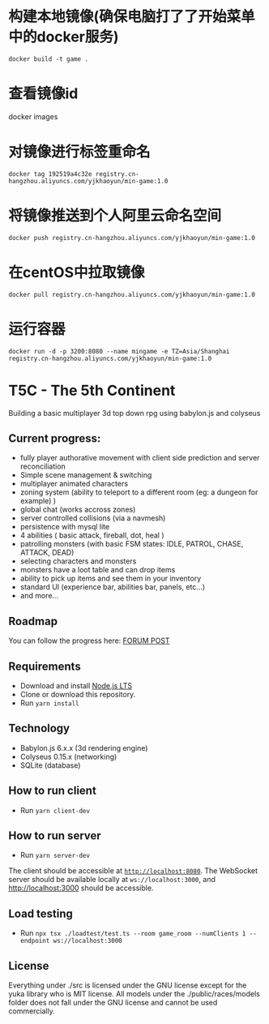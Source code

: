 
# 构建本地镜像(确保电脑打了了开始菜单中的docker服务)
    docker build -t game .
# 查看镜像id
 docker images
# 对镜像进行标签重命名
    docker tag 192519a4c32e registry.cn-hangzhou.aliyuncs.com/yjkhaoyun/min-game:1.0
# 将镜像推送到个人阿里云命名空间
    docker push registry.cn-hangzhou.aliyuncs.com/yjkhaoyun/min-game:1.0
# 在centOS中拉取镜像
    docker pull registry.cn-hangzhou.aliyuncs.com/yjkhaoyun/min-game:1.0

# 运行容器
    docker run -d -p 3200:8080 --name mingame -e TZ=Asia/Shanghai registry.cn-hangzhou.aliyuncs.com/yjkhaoyun/min-game:1.0 


# T5C - The 5th Continent
Building a basic multiplayer 3d top down rpg using babylon.js and colyseus

## Current progress:
- fully player authorative movement with client side prediction and server reconciliation
- Simple scene management & switching
- multiplayer animated characters
- zoning system (ability to teleport to a different room (eg: a dungeon for example) )
- global chat (works accross zones)
- server controlled collisions (via a navmesh)
- persistence with mysql lite
- 4 abilities ( basic attack, fireball, dot, heal )
- patrolling monsters (with basic FSM states: IDLE, PATROL, CHASE, ATTACK, DEAD)
- selecting characters and monsters
- monsters have a loot table and can drop items
- ability to pick up items and see them in your inventory
- standard UI (experience bar, abilities bar, panels, etc...)
- and more... 

## Roadmap
You can follow the progress here: [FORUM POST](https://forum.babylonjs.com/t/multiplayer-top-down-rpg-babylon-js-colyseus/35733)

## Requirements
- Download and install [Node.js LTS](https://nodejs.org/en/download/)
- Clone or download this repository.
- Run `yarn install`

## Technology
- Babylon.js 6.x.x (3d rendering engine)
- Colyseus 0.15.x (networking)
- SQLite (database)

## How to run client
- Run `yarn client-dev`

## How to run server
- Run `yarn server-dev`

The client should be accessible at [`http://localhost:8080`](http://localhost:8080).
The WebSocket server should be available locally at `ws://localhost:3000`, and [http://localhost:3000](http://localhost:3000) should be accessible.

## Load testing
- Run `npx tsx ./loadtest/test.ts --room game_room --numClients 1 --endpoint ws://localhost:3000`

## License
Everything under ./src is licensed under the GNU license except for the yuka library who is MIT license.
All models under the ./public/races/models folder does not fall under the GNU license and cannot be used commercially.
